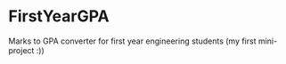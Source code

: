 # FirstYearGPA
Marks to GPA converter for first year engineering students (my first mini-project :))
